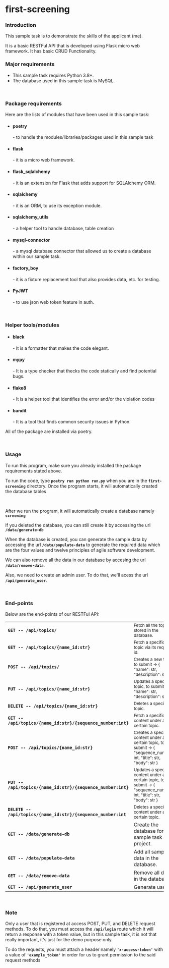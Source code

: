 # first-screening

<h3>Introduction</h3>
<p>This sample task is to demonstrate the skills of the applicant (me).</p>
<p>It is a basic RESTFul API that is developed using Flask micro web framework. It has basic CRUD Functionality.</p>

<h3>Major requirements</h3>
<ul>
  <li>This sample task requires Python 3.8+.</li>
  <li>The database used in this sample task is MySQL.</li>
</ul>

<br/>
<h3>Package requirements</h3>
<p>Here are the lists of modules that have been used in this sample task:</p>
<ul>
  <li><h4>poetry</h4> - to handle the modules/libraries/packages used in this sample task</li>
  <li><h4>flask</h4> - it is a micro web framework.</li>
  <li><h4>flask_sqlalchemy</h4> - it is an extension for Flask that adds support for SQLAlchemy ORM.</li>
  <li><h4>sqlalchemy</h4> - it is an ORM, to use its exception module.</li>
  <li><h4>sqlalchemy_utils</h4> - a helper tool to handle database, table creation</li>
  <li><h4>mysql-connector</h4> - a mysql database connector that allowed us to create a database within our sample task.</li>
  <li><h4>factory_boy</h4> - it is a fixture replacement tool that also provides data, etc. for testing.</li>
  <li><h4>PyJWT</h4> - to use json web token feature in auth.</li>
</ul>

<br/>
<h3>Helper tools/modules</h3>
<ul>
  <li><h4>black</h4> - It is a formatter that makes the code elegant.</li>
  <li><h4>mypy</h4> - It is a type checker that thecks the code statically and find potential bugs.</li>
  <li><h4>flake8</h4> - It is a helper tool that identifies the error and/or the violation codes </li>
  <li><h4>bandit</h4> - It is a tool that finds common security issues in Python.</li>
</ul>
<p>All of the package are installed via poetry.</p>
<br/>
<h3>Usage</h3>
<p>To run this program, make sure you already installed the package requirements stated above.</p>
<p>To run the code, type <strong><code>poetry run python run.py</code></strong> when you are in the <strong><code>first-screening</code></strong> directory. Once the program starts, it will automatically created the database tables</p>
<br/>
<p>After we run the program, it will automatically create a database namely <strong><code>screening</code></strong></p>
<p>If you deleted the database, you can still create it by accessing the url <strong><code>/data/generate-db</code></strong></p>
<p>When the database is created, you can generate the sample data by accessing the url <strong><code>/data/populate-data</code></strong> to generate the required data which are the four values and twelve principles of agile software development.</p>
<p>We can also remove all the data in our database by accesing the url <strong><code>/data/remove-data</code></strong>.</p> 
<p>Also, we need to create an admin user. To do that, we'll acess the url <strong><code>/api/generate_user</code></strong>.</p>

<br/>
<h3>End-points</h3>
<p>Below are the end-points of our RESTFul API:</p>
<table>
  <tr>
    <td><strong><code>GET -- /api/topics/</code></strong></td>
    <td><small>Fetch all the topics stored in the database.</small></td>
  </tr>  
  <tr>
    <td><strong><code>GET -- /api/topics/{name_id:str}</code></strong></td>
    <td><small>Fetch a specific topic via its required id.</small></td>
  </tr>
  <tr>
    <td><strong><code>POST -- /api/topics/</code></strong></td>
    <td><small>Creates a new topic, to submit -> { "name": str, "description": str }</small></td>
  </tr>
  <tr>
    <td><strong><code>PUT -- /api/topics/{name_id:str}</code></strong></td>
    <td><small>Updates a specific topic, to submit -> { "name": str, "description": str }</small></td>
  </tr>
  <tr>
    <td><strong><code>DELETE -- /api/topics/{name_id:str}</code></strong></td>
    <td><small>Deletes a specific topic.</small></td>
  </tr>
  <tr>
    <td><strong><code>GET -- /api/topics/{name_id:str}/{sequence_number:int}</code></strong></td>
    <td><small>Fetch a specific content under a certain topic.</small></td>
  </tr>
  <tr>
    <td><strong><code>POST -- /api/topics/{name_id:str}</code></strong></td>
    <td><small>Creates a specific content under a certain topic, to submit -> { "sequence_number": int, "title": str, "body": str }</small></td>
  </tr>
  <tr>
    <td><strong><code>PUT -- /api/topics/{name_id:str}/{sequence_number:int}</code></strong></td>
    <td><small>Updates a specific content under a certain topic, to submit -> { "sequence_number": int, "title": str, "body": str }</small></td>
  </tr>
  <tr>
    <td><strong><code>DELETE -- /api/topics/{name_id:str}/{sequence_number:int</code></strong></td>
    <td><small>Deletes a specific content under a certain topic.</small></td>
  </tr>
  <tr>
    <td><strong><code>GET -- /data/generate-db</code></strong></td>
    <td>Create the database for our sample task project.</td>
  </tr>
  <tr>
    <td><strong><code>GET -- /data/populate-data</code></strong></td>
    <td>Add all sample data in the database.</td>
  </tr>
  <tr>
    <td><strong><code>GET -- /data/remove-data</code></strong></td>
    <td>Remove all data in the database.</td>
  </tr>
  <tr>
    <td><strong><code>GET -- /api/generate_user</code></strong></td>
    <td>Generate user</td>
  </tr>
</table>
<br/>
<h3>Note</h3>
<p>Only a user that is registered at access POST, PUT, and DELETE request methods. To do that, you must access the <strong><code>/api/login</code></strong> route which it will return a response with a token value, but in this sample task, it is not that really important, it's just for the demo purpose only.</p>
<p>To do the requests, you must attach a header namely <strong><code>'x-access-token'</code></strong> with a value of <strong><code>'example_token'</code></strong> in order for us to grant permission to the said request methods</p>
